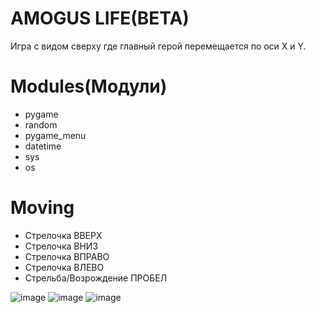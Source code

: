 # AMOGUS LIFE(BETA)
Игра с видом сверху где главный герой перемещается по оси Х и Y.
# Modules(Модули)
  * pygame
  * random
  * pygame_menu
  * datetime
  * sys
  * os
# Moving
  * Стрелочка ВВЕРХ
  * Стрелочка ВНИЗ
  * Стрелочка ВПРАВО
  * Стрелочка ВЛЕВО
  * Стрельба/Возрождение ПРОБЕЛ
  
![image](https://user-images.githubusercontent.com/71446710/214610796-6c23f1ea-18fd-4117-bb73-3d4b0c1a62d7.png)
![image](https://user-images.githubusercontent.com/71446710/214610962-2dffe6ba-62dc-4a72-a25f-f2f75797fb8d.png)
![image](https://user-images.githubusercontent.com/71446710/214611045-d7621e57-98f5-4e61-9f7f-96bf4e61bb53.png)

